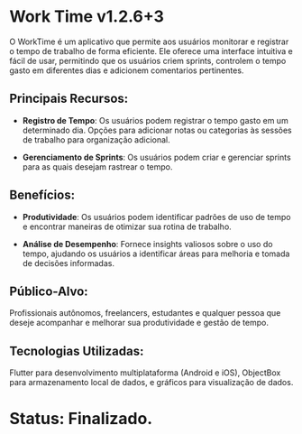# Work Time v1.2.6+3

O WorkTime é um aplicativo que permite aos usuários monitorar e registrar o tempo de trabalho de forma eficiente.
Ele oferece uma interface intuitiva e fácil de usar, permitindo que os usuários criem sprints,
controlem o tempo gasto em diferentes dias e adicionem comentarios pertinentes.

## Principais Recursos:

- **Registro de Tempo**: Os usuários podem registrar o tempo gasto em um determinado dia.
Opções para adicionar notas ou categorias às sessões de trabalho para organização adicional.

- **Gerenciamento de Sprints**: Os usuários podem criar e gerenciar sprints para as quais desejam rastrear o tempo.

## Benefícios:

- **Produtividade**: Os usuários podem identificar padrões de uso de tempo e encontrar maneiras de otimizar sua rotina de trabalho.

- **Análise de Desempenho**: Fornece insights valiosos sobre o uso do tempo, ajudando os usuários a identificar áreas para melhoria e tomada de decisões informadas.

## Público-Alvo:

Profissionais autônomos, freelancers, estudantes e qualquer pessoa que deseje acompanhar e melhorar sua produtividade e gestão de tempo.

## Tecnologias Utilizadas:
Flutter para desenvolvimento multiplataforma (Android e iOS), ObjectBox para armazenamento local de dados, e gráficos para visualização de dados.

# Status: Finalizado.

